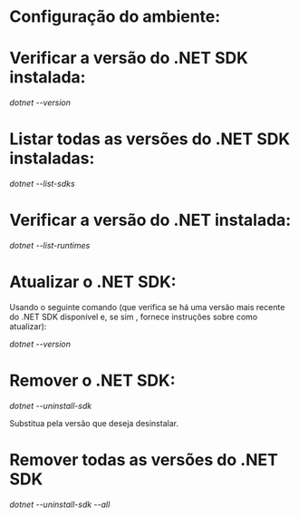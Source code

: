 # Configuração do ambiente:

# Verificar a versão do .NET SDK instalada:

*dotnet --version*

# Listar todas as versões do .NET SDK instaladas:

*dotnet --list-sdks*

# Verificar a versão do .NET instalada:

*dotnet --list-runtimes*

# Atualizar o .NET SDK: 

Usando o seguinte comando (que verifica se há uma versão mais recente do .NET SDK disponível e, se sim , fornece instruções sobre como atualizar):

*dotnet --version*

# Remover o .NET SDK:

*dotnet --uninstall-sdk <version>*

Substitua <version> pela versão que deseja desinstalar.

# Remover todas as versões do .NET SDK

*dotnet --uninstall-sdk --all*

